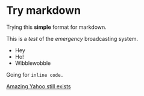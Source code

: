 # Try markdown

Trying this **simple** format for markdown.

This is a *test* of the *emergency* broadcasting system.

* Hey
* Ho!
* Wibblewobble

Going for `inline code.`

[Amazing Yahoo still exists](http://www.yahoo.com/)
